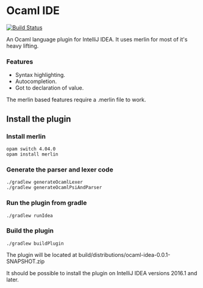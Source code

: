 Ocaml IDE
=========

[![Build Status](https://travis-ci.org/sidharthkuruvila/ocaml-ide.svg?branch=master)](https://travis-ci.org/sidharthkuruvila/ocaml-ide)

An Ocaml language plugin for IntelliJ IDEA. It uses merlin for most of it's heavy lifting.

### Features

 * Syntax highlighting.
 * Autocompletion.
 * Got to declaration of value.

The merlin based features require a .merlin file to work.

Install the plugin
------------------

### Install merlin

    opam switch 4.04.0
    opam install merlin

### Generate the parser and lexer code

	./gradlew generateOcamlLexer
	./gradlew generateOcamlPsiAndParser
	
### Run the plugin from gradle

    ./gradlew runIdea

### Build the plugin

    ./gradlew buildPlugin
    
The plugin will be located at build/distributions/ocaml-idea-0.0.1-SNAPSHOT.zip

It should be possible to install the plugin on IntelliJ IDEA versions 2016.1 and later.